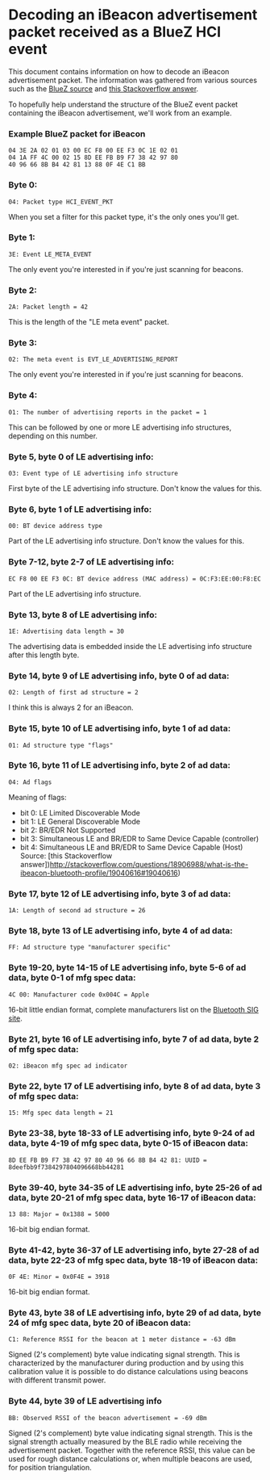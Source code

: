 # Decoding an iBeacon advertisement packet received as a BlueZ HCI event

This document contains information on how to decode an iBeacon advertisement packet.  The information was gathered from various sources such as the [BlueZ source](http://www.bluez.org/download/) and [this Stackoverflow answer](http://stackoverflow.com/questions/18906988/what-is-the-ibeacon-bluetooth-profile/19040616#19040616).

To hopefully help understand the structure of the BlueZ event packet containing the iBeacon advertisement, we'll work from an example.

### Example BlueZ packet for iBeacon

```
04 3E 2A 02 01 03 00 EC F8 00 EE F3 0C 1E 02 01
04 1A FF 4C 00 02 15 8D EE FB B9 F7 38 42 97 80
40 96 66 8B B4 42 81 13 88 0F 4E C1 BB
```

### Byte 0:
```
04: Packet type HCI_EVENT_PKT
```

When you set a filter for this packet type, it's the only ones you'll get.

### Byte 1:
```
3E: Event LE_META_EVENT
```

The only event you're interested in if you're just scanning for beacons.

### Byte 2:
```
2A: Packet length = 42
```

This is the length of the "LE meta event" packet.

### Byte 3:
```
02: The meta event is EVT_LE_ADVERTISING_REPORT
```

The only event you're interested in if you're just scanning for beacons.

### Byte 4:
```
01: The number of advertising reports in the packet = 1
```

This can be followed by one or more LE advertising info structures,
depending on this number.

### Byte 5, byte 0 of LE advertising info:
```
03: Event type of LE advertising info structure
```

First byte of the LE advertising info structure. Don't know the values for
this.

### Byte 6, byte 1 of LE advertising info:
```
00: BT device address type
```

Part of the LE advertising info structure. Don't know the values for this.

### Byte 7-12, byte 2-7 of LE advertising info:
```
EC F8 00 EE F3 0C: BT device address (MAC address) = 0C:F3:EE:00:F8:EC
```

Part of the LE advertising info structure.

### Byte 13, byte 8 of LE advertising info:
```
1E: Advertising data length = 30
```

The advertising data is embedded inside the LE advertising info structure
after this length byte.

### Byte 14, byte 9 of LE advertising info, byte 0 of ad data:
```
02: Length of first ad structure = 2
```

I think this is always 2 for an iBeacon.

### Byte 15, byte 10 of LE advertising info, byte 1 of ad data:
```
01: Ad structure type "flags"
```

### Byte 16, byte 11 of LE advertising info, byte 2 of ad data:
```
04: Ad flags
```

Meaning of flags:
* bit 0: LE Limited Discoverable Mode
* bit 1: LE General Discoverable Mode
* bit 2: BR/EDR Not Supported
* bit 3: Simultaneous LE and BR/EDR to Same Device Capable (controller)
* bit 4: Simultaneous LE and BR/EDR to Same Device Capable (Host)
Source: [this Stackoverflow answer])http://stackoverflow.com/questions/18906988/what-is-the-ibeacon-bluetooth-profile/19040616#19040616)

### Byte 17, byte 12 of LE advertising info, byte 3 of ad data:
```
1A: Length of second ad structure = 26
```

### Byte 18, byte 13 of LE advertising info, byte 4 of ad data:
```
FF: Ad structure type "manufacturer specific"
```

### Byte 19-20, byte 14-15 of LE advertising info, byte 5-6 of ad data, byte 0-1 of mfg spec data:
```
4C 00: Manufacturer code 0x004C = Apple
```

16-bit little endian format, complete manufacturers list on the [Bluetooth SIG site](https://www.bluetooth.org/en-us/specification/assigned-numbers/company-identifiers).

### Byte 21, byte 16 of LE advertising info, byte 7 of ad data, byte 2 of mfg spec data:
```
02: iBeacon mfg spec ad indicator
```

### Byte 22, byte 17 of LE advertising info, byte 8 of ad data, byte 3 of mfg spec data:
```
15: Mfg spec data length = 21
```

### Byte 23-38, byte 18-33 of LE advertising info, byte 9-24 of ad data, byte 4-19 of mfg spec data, byte 0-15 of iBeacon data:
```
8D EE FB B9 F7 38 42 97 80 40 96 66 8B B4 42 81: UUID = 8deefbb9f7384297804096668bb44281
```

### Byte 39-40, byte 34-35 of LE advertising info, byte 25-26 of ad data, byte 20-21 of mfg spec data, byte 16-17 of iBeacon data:
```
13 88: Major = 0x1388 = 5000
```

16-bit big endian format.

### Byte 41-42, byte 36-37 of LE advertising info, byte 27-28 of ad data, byte 22-23 of mfg spec data, byte 18-19 of iBeacon data:
```
0F 4E: Minor = 0x0F4E = 3918
```

16-bit big endian format.

### Byte 43, byte 38 of LE advertising info, byte 29 of ad data, byte 24 of mfg spec data, byte 20 of iBeacon data:
```
C1: Reference RSSI for the beacon at 1 meter distance = -63 dBm
```

Signed (2's complement) byte value indicating signal strength.  This is characterized by the manufacturer during production and by using this calibration value it is possible to do distance calculations using beacons with different transmit power.

### Byte 44, byte 39 of LE advertising info
```
BB: Observed RSSI of the beacon advertisement = -69 dBm
```

Signed (2's complement) byte value indicating signal strength.  This is the signal strength actually measured by the BLE radio while receiving the advertisement packet.  Together with the reference RSSI, this value can be used for rough distance calculations or, when multiple beacons are used, for position triangulation.

